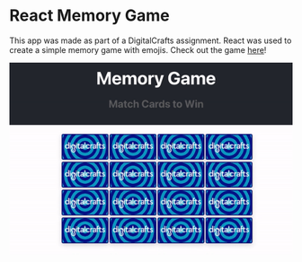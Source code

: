 # React Memory Game

This app was made as part of a DigitalCrafts assignment. React was used to create a simple memory game with emojis.
Check out the game [here](https://memory-game-depalo.netlify.app/)!

![gif of memory game](/public/memory_game.gif)